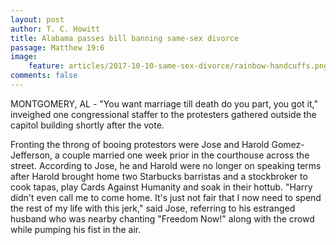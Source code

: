 ```yaml
---
layout: post
author: T. C. Howitt
title: Alabama passes bill banning same-sex divorce
passage: Matthew 19:6
image:
    feature: articles/2017-10-10-same-sex-divorce/rainbow-handcuffs.png
comments: false
---
```


MONTGOMERY, AL - "You want marriage till death do you part, you got it," inveighed one congressional staffer to the protesters gathered outside the capitol building shortly after the vote.

Fronting the throng of booing protestors were Jose and Harold Gomez-Jefferson, a couple married one week prior in the courthouse across the street.  According to Jose, he and Harold were no longer on speaking terms after Harold brought home two Starbucks barristas and a stockbroker to cook tapas, play Cards Against Humanity and soak in their hottub.  "Harry didn't even call me to come home.  It's just not fair that I now need to spend the rest of my life with this jerk," said Jose, referring to his estranged husband who was nearby chanting "Freedom Now!" along with the crowd while pumping his fist in the air.
